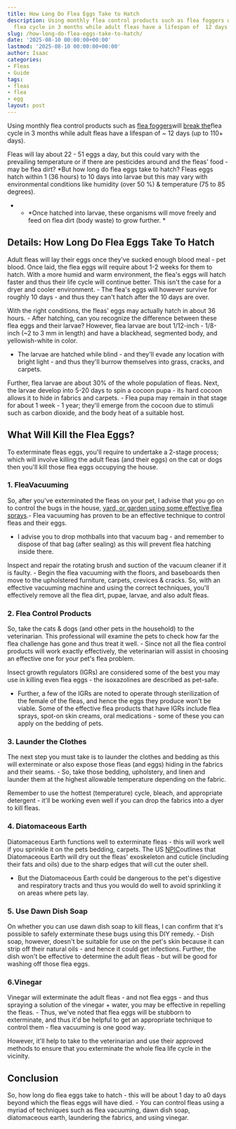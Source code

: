 ```yaml
---
title: How Long Do Flea Eggs Take to Hatch
description: Using monthly flea control products such as flea foggers will break the-life-cycle
  flea cycle in 3 months while adult fleas have a lifespan of  12 days up to...
slug: /how-long-do-flea-eggs-take-to-hatch/
date: '2025-08-10 00:00:00+00:00'
lastmod: '2025-08-10 00:00:00+00:00'
author: Isaac
categories:
- Fleas
- Guide
tags:
- fleas
- flea
- egg
layout: post
---
```

Using monthly flea control products such as [flea foggers](https://pestpolicy.com/best-fogger-for-[fleas](https://pestpolicy.com/flea-eggs-vs-dandruff/)/)will [break the](https://pestpolicy.com/how-long-does-it-take-to-break-the-[flea](https://pestpolicy.com/what-do-flea-eggs-look-like/)-life-cycle/)flea cycle in 3 months while adult fleas have a lifespan of ~ 12 days (up to 110+ days).

Fleas will lay about 22 - 51 eggs a day, but this could vary with the prevailing temperature or if there are pesticides around and the fleas' food - may be flea dirt? *But how long do flea eggs take to hatch? Fleas eggs hatch within 1 (36 hours) to 10 days into larvae but this may vary with environmental conditions like humidity (over 50 %) & temperature (75 to 85 degrees).

* - *Once hatched into larvae, these organisms will move freely and feed on flea dirt (body waste) to grow further. *

##  Details: How Long Do Flea Eggs Take To Hatch

Adult fleas will lay their eggs once they've sucked enough blood meal - pet blood. Once laid, the flea eggs will require about 1-2 weeks for them to hatch. With a more humid and warm environment, the flea's eggs will hatch faster and thus their life cycle will continue better. This isn't the case for a dryer and cooler environment. - The flea's eggs will however survive for roughly 10 days - and thus they can't hatch after the 10 days are over.

With the right conditions, the fleas' eggs may actually hatch in about 36 hours. - After hatching, can you recognize the difference between these flea eggs and their larvae? However, flea larvae are bout 1/12-inch - 1/8-inch (~2 to 3 mm in length) and have a blackhead, segmented body, and yellowish-white in color.

- The larvae are hatched while blind - and they'll evade any location with bright light - and thus they'll burrow themselves into grass, cracks, and carpets.

Further, flea larvae are about 30% of the whole population of fleas. Next, the larvae develop into 5-20 days to spin a cocoon pupa - its hard cocoon allows it to hide in fabrics and carpets. - Flea pupa may remain in that stage for about 1 week - 1 year; they'll emerge from the cocoon due to stimuli such as carbon dioxide, and the body heat of a suitable host.

##  What Will Kill the Flea Eggs?

To exterminate fleas eggs, you'll require to undertake a 2-stage process; which will involve killing the adult fleas (and their eggs) on the cat or dogs then you'll kill those flea eggs occupying the house.

###  **1. FleaVacuuming**

So, after you've exterminated the fleas on your pet, I advise that you go on to control the bugs in the house, [yard, or garden using some effective flea sprays](https://pestpolicy.com/best-flea-spray-for-yard/).- Flea vacuuming has proven to be an effective technique to control fleas and their eggs.

- I advise you to drop mothballs into that vacuum bag - and remember to dispose of that bag (after sealing) as this will prevent flea hatching inside there.

Inspect and repair the rotating brush and suction of the vacuum cleaner if it is faulty. - Begin the flea vacuuming with the floors, and baseboards then move to the upholstered furniture, carpets, crevices & cracks. So, with an effective vacuuming machine and using the correct techniques, you'll effectively remove all the flea dirt, pupae, larvae, and also adult fleas.

###  **2. Flea Control Products**

So, take the cats & dogs (and other pets in the household) to the veterinarian. This professional will examine the pets to check how far the flea challenge has gone and thus treat it well. - Since not all the flea control products will work exactly effectively, the veterinarian will assist in choosing an effective one for your pet's flea problem.

Insect growth regulators (IGRs) are considered some of the best you may use in killing even flea eggs - the isoxazolines are described as pet-safe.

- Further, a few of the IGRs are noted to operate through sterilization of the female of the fleas, and hence the eggs they produce won't be viable. Some of the effective flea products that have IGRs include flea sprays, spot-on skin creams, oral medications - some of these you can apply on the bedding of pets.

###  **3. Launder the Clothes**

The next step you must take is to launder the clothes and bedding as this will exterminate or also expose those fleas (and eggs) hiding in the fabrics and their seams. - So, take those bedding, upholstery, and linen and launder them at the highest allowable temperature depending on the fabric.

Remember to use the hottest (temperature) cycle, bleach, and appropriate detergent - it'll be working even well if you can drop the fabrics into a dyer to kill fleas.

###  4. Diatomaceous Earth

Diatomaceous Earth functions well to exterminate fleas - this will work well if you sprinkle it on the pets bedding, carpets. The US [NPIC](http://npic.orst.edu/factsheets/degen.html#products)outlines that Diatomaceous Earth will dry out the fleas' exoskeleton and cuticle (including their fats and oils) due to the sharp edges that will cut the outer shell.

- But the Diatomaceous Earth could be dangerous to the pet's digestive and respiratory tracts and thus you would do well to avoid sprinkling it on areas where pets lay.

###  5. Use Dawn Dish Soap

On whether you can use dawn dish soap to kill fleas, I can confirm that it's possible to safely exterminate these bugs using this DIY remedy. - Dish soap, however, doesn't be suitable for use on the pet's skin because it can strip off their natural oils - and hence it could get infections. Further, the dish won't be effective to determine the adult fleas - but will be good for washing off those flea eggs.

###  6.Vinegar

Vinegar will exterminate the adult fleas - and not flea eggs - and thus spraying a solution of the vinegar + water, you may be effective in repelling the fleas. - Thus, we've noted that flea eggs will be stubborn to exterminate, and thus it'd be helpful to get an appropriate technique to control them - flea vacuuming is one good way.

However, it'll help to take to the veterinarian and use their approved methods to ensure that you exterminate the whole flea life cycle in the vicinity.

##  Conclusion

So, how long do flea eggs take to hatch - this will be about 1 day to a0 days beyond which the fleas eggs will have died. - You can control fleas using a myriad of techniques such as flea vacuuming, dawn dish soap, diatomaceous earth, laundering the fabrics, and using vinegar.